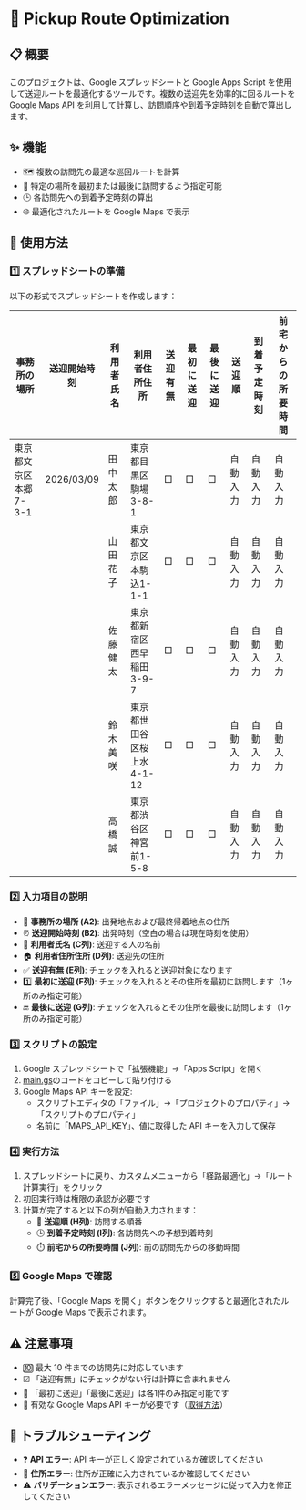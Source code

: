 # 🚗 Pickup Route Optimization

## 📋 概要
このプロジェクトは、Google スプレッドシートと Google Apps Script を使用して送迎ルートを最適化するツールです。複数の送迎先を効率的に回るルートを Google Maps API を利用して計算し、訪問順序や到着予定時刻を自動で算出します。

## ✨ 機能
- 🗺️ 複数の訪問先の最適な巡回ルートを計算
- 📍 特定の場所を最初または最後に訪問するよう指定可能
- 🕒 各訪問先への到着予定時刻の算出
- 🌐 最適化されたルートを Google Maps で表示

## 📝 使用方法

### 1️⃣ スプレッドシートの準備
以下の形式でスプレッドシートを作成します：

| 事務所の場所 | 送迎開始時刻 | 利用者氏名 | 利用者住所住所 | 送迎有無 | 最初に送迎 | 最後に送迎 | 送迎順 | 到着予定時刻 | 前宅からの所要時間 |
|------------|------------|----------|-------------|--------|----------|----------|-------|-----------|----------------|
| 東京都文京区本郷7-3-1 | 2026/03/09 | 田中太郎 | 東京都目黒区駒場3-8-1 | □ | □ | □ | 自動入力 | 自動入力 | 自動入力 |
|  |  | 山田花子 | 東京都文京区本駒込1-1-1 | □ | □ | □ | 自動入力 | 自動入力 | 自動入力 |
|  |  | 佐藤健太 | 東京都新宿区西早稲田3-9-7 | □ | □ | □ | 自動入力 | 自動入力 | 自動入力 |
|  |  | 鈴木美咲 | 東京都世田谷区桜上水4-1-12 | □ | □ | □ | 自動入力 | 自動入力 | 自動入力 |
|  |  | 高橋誠 | 東京都渋谷区神宮前1-5-8 | □ | □ | □ | 自動入力 | 自動入力 | 自動入力 |

### 2️⃣ 入力項目の説明
- 🏢 **事務所の場所 (A2)**: 出発地点および最終帰着地点の住所
- ⏰ **送迎開始時刻 (B2)**: 出発時刻（空白の場合は現在時刻を使用）
- 👤 **利用者氏名 (C列)**: 送迎する人の名前
- 🏠 **利用者住所住所 (D列)**: 送迎先の住所
- ✅ **送迎有無 (E列)**: チェックを入れると送迎対象になります
- 1️⃣ **最初に送迎 (F列)**: チェックを入れるとその住所を最初に訪問します（1ヶ所のみ指定可能）
- 🔚 **最後に送迎 (G列)**: チェックを入れるとその住所を最後に訪問します（1ヶ所のみ指定可能）

### 3️⃣ スクリプトの設定
1. Google スプレッドシートで「拡張機能」→「Apps Script」を開く
2. [main.gs](main.gs)のコードをコピーして貼り付ける
3. Google Maps API キーを設定:
   - スクリプトエディタの「ファイル」→「プロジェクトのプロパティ」→「スクリプトのプロパティ」
   - 名前に「MAPS_API_KEY」、値に取得した API キーを入力して保存

### 4️⃣ 実行方法
1. スプレッドシートに戻り、カスタムメニューから「経路最適化」→「ルート計算実行」をクリック
2. 初回実行時は権限の承認が必要です
3. 計算が完了すると以下の列が自動入力されます：
   - 🔢 **送迎順 (H列)**: 訪問する順番
   - 🕒 **到着予定時刻 (I列)**: 各訪問先への予想到着時刻
   - ⏱️ **前宅からの所要時間 (J列)**: 前の訪問先からの移動時間

### 5️⃣ Google Maps で確認
計算完了後、「Google Maps を開く」ボタンをクリックすると最適化されたルートが Google Maps で表示されます。

## ⚠️ 注意事項
- 🔟 最大 10 件までの訪問先に対応しています
- ☑️ 「送迎有無」にチェックがない行は計算に含まれません
- 🔂 「最初に送迎」「最後に送迎」は各1件のみ指定可能です
- 🔑 有効な Google Maps API キーが必要です（[取得方法](https://developers.google.com/maps/documentation/javascript/get-api-key)）

## 🔧 トラブルシューティング
- ❓ **API エラー**: API キーが正しく設定されているか確認してください
- 🏡 **住所エラー**: 住所が正確に入力されているか確認してください
- ⚠️ **バリデーションエラー**: 表示されるエラーメッセージに従って入力を修正してください